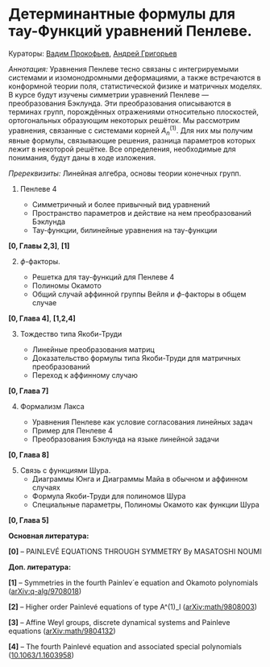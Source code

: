# Детерминантные формулы для тау-Функций уравнений Пенлеве.

Кураторы: [Вадим Прокофьев](mailto:vadprokofev@gmail.com), [Андрей Григорьев](mailto:andrey4287252@gmail.com)

*Аннотация:* Уравнения Пенлеве тесно связаны с интегрируемыми системами и изомонодромными деформациями, а также встречаются в конформной теории поля, статистической физике и матричных моделях. В курсе будут изучены симметрии уравнений Пенлеве — преобразования Бэклунда. Эти преобразования описываются в терминах групп, порождённых отражениями относительно плоскостей, ортогональных образующим некоторых решёток. Мы рассмотрим уравнения, связанные с системами корней $A^{(1)}_{n}$. Для них мы получим явные формулы, связывающие решения, разница параметров которых лежит в некоторой решётке. Все определения, необходимые для понимания, будут даны в ходе изложения.

*Пререквизиты:* Линейная алгебра, основы теории конечных групп.

1. Пенлеве 4

   - Симметричный и более привычный вид уравнений
   - Пространство параметров и действие на нем преобразований Бэклунда
   - Тау-функции, билинейные уравнения на тау-функции

**[0, Главы 2,3]**, **[1]**

2. $\phi$-факторы.

   - Решетка для тау-функций для Пенлеве 4
   - Полиномы Окамото
   - Общий случай аффинной группы Вейля и $\phi$-факторы в общем случае

**[0, Глава 4]**, **[1,2,4]**

3. Тождество типа Якоби-Труди

   - Линейные преобразования матриц
   - Доказательство формулы типа Якоби-Труди для матричных преобразований
   - Переход к аффинному случаю

**[0, Глава 7]** 

4. Формализм Лакса

   - Уравнения Пенлеве как условие согласования линейных задач
   - Пример для Пенлеве 4
   - Преобразования Бэклунда на языке линейной задачи

**[0, Глава 8]**

5. Связь с функциями Шура.
   - Диаграммы Юнга и Диаграммы Майа в обычном и аффинном случаях
   - Формула Якоби-Труди для полиномов Шура
   - Специальные параметры, Полиномы Окамото как функции Шура

**[0, Глава 5]**

**Основная литература:**

**[0]** – PAINLEVÉ EQUATIONS THROUGH SYMMETRY  By MASATOSHI NOUMI

**Доп. литература:**

**[1]** – Symmetries in the fourth Painlev´e equation and Okamoto polynomials ([arXiv:q-alg/9708018](https://arxiv.org/abs/q-alg/9708018)) 

**[2]** – Higher order Painlevé equations of type A^(1)\_l ([arXiv:math/9808003](https://arxiv.org/abs/math/9808003)) 

**[3]** – Affine Weyl groups, discrete dynamical systems and Painleve equations ([arXiv:math/9804132](https://arxiv.org/abs/math/9804132)) 

**[4]** – The fourth Painlevé equation and associated special polynomials ([10.1063/1.1603958](https://ui.adsabs.harvard.edu/link_gateway/2003JMP....44.5350C/doi:10.1063/1.1603958))   

